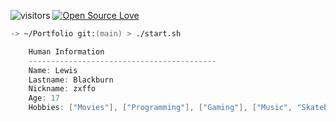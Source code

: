 ![visitors](https://visitor-badge.laobi.icu/badge?page_id=lewisblackburn)
[![Open Source Love](https://badges.frapsoft.com/os/v1/open-source.svg?v=102)](https://github.com/ellerbrock/open-source-badge/)

```zsh
-> ~/Portfolio git:(main) > ./start.sh
```

```csharp
    Human Information
    ------------------------------------------
    Name: Lewis
    Lastname: Blackburn
    Nickname: zxffo
    Age: 17
    Hobbies: ["Movies"], ["Programming"], ["Gaming"], ["Music", "Skateboarding"]
```
